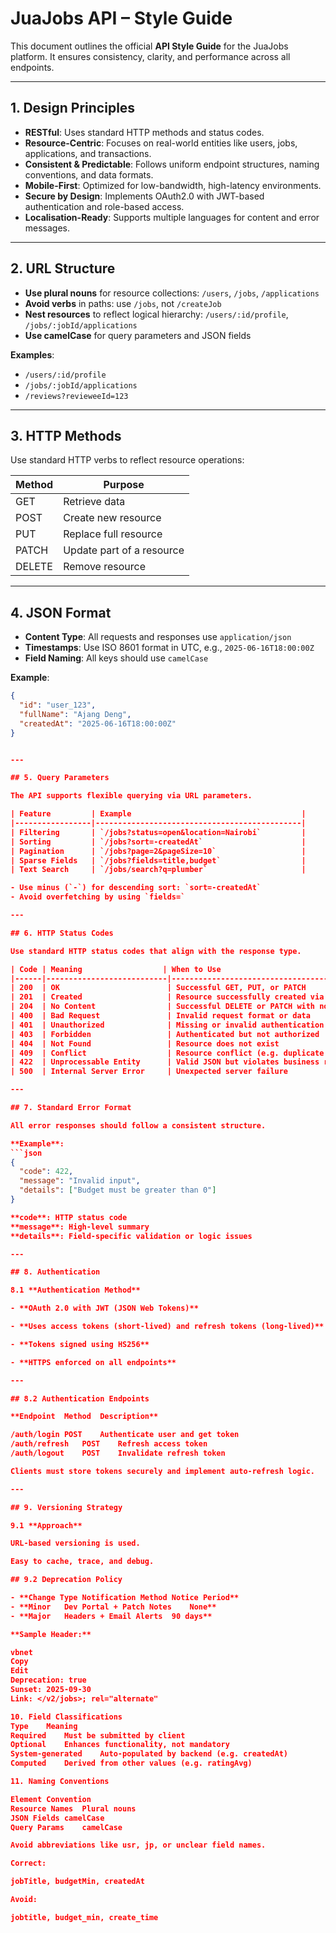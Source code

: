 # JuaJobs API – Style Guide

This document outlines the official **API Style Guide** for the JuaJobs platform. It ensures consistency, clarity, and performance across all endpoints.

---

## 1. Design Principles

- **RESTful**: Uses standard HTTP methods and status codes.
- **Resource-Centric**: Focuses on real-world entities like users, jobs, applications, and transactions.
- **Consistent & Predictable**: Follows uniform endpoint structures, naming conventions, and data formats.
- **Mobile-First**: Optimized for low-bandwidth, high-latency environments.
- **Secure by Design**: Implements OAuth2.0 with JWT-based authentication and role-based access.
- **Localisation-Ready**: Supports multiple languages for content and error messages.

---

## 2. URL Structure

- **Use plural nouns** for resource collections: `/users`, `/jobs`, `/applications`
- **Avoid verbs** in paths: use `/jobs`, not `/createJob`
- **Nest resources** to reflect logical hierarchy: `/users/:id/profile`, `/jobs/:jobId/applications`
- **Use camelCase** for query parameters and JSON fields

**Examples**:
- `/users/:id/profile`
- `/jobs/:jobId/applications`
- `/reviews?revieweeId=123`

---

## 3. HTTP Methods

Use standard HTTP verbs to reflect resource operations:

| Method | Purpose                    |
|--------|----------------------------|
| GET    | Retrieve data              |
| POST   | Create new resource        |
| PUT    | Replace full resource      |
| PATCH  | Update part of a resource  |
| DELETE | Remove resource            |

---

## 4. JSON Format

- **Content Type**: All requests and responses use `application/json`
- **Timestamps**: Use ISO 8601 format in UTC, e.g., `2025-06-16T18:00:00Z`
- **Field Naming**: All keys should use `camelCase`

**Example**:
```json
{
  "id": "user_123",
  "fullName": "Ajang Deng",
  "createdAt": "2025-06-16T18:00:00Z"
}


---

## 5. Query Parameters

The API supports flexible querying via URL parameters.

| Feature         | Example                                      |
|-----------------|----------------------------------------------|
| Filtering       | `/jobs?status=open&location=Nairobi`         |
| Sorting         | `/jobs?sort=-createdAt`                      |
| Pagination      | `/jobs?page=2&pageSize=10`                   |
| Sparse Fields   | `/jobs?fields=title,budget`                  |
| Text Search     | `/jobs/search?q=plumber`                     |

- Use minus (`-`) for descending sort: `sort=-createdAt`
- Avoid overfetching by using `fields=`

---

## 6. HTTP Status Codes

Use standard HTTP status codes that align with the response type.

| Code | Meaning                  | When to Use                              |
|------|---------------------------|-------------------------------------------|
| 200  | OK                        | Successful GET, PUT, or PATCH             |
| 201  | Created                   | Resource successfully created via POST   |
| 204  | No Content                | Successful DELETE or PATCH with no body  |
| 400  | Bad Request               | Invalid request format or data           |
| 401  | Unauthorized              | Missing or invalid authentication        |
| 403  | Forbidden                 | Authenticated but not authorized         |
| 404  | Not Found                 | Resource does not exist                  |
| 409  | Conflict                  | Resource conflict (e.g. duplicate entry) |
| 422  | Unprocessable Entity      | Valid JSON but violates business rules   |
| 500  | Internal Server Error     | Unexpected server failure                |

---

## 7. Standard Error Format

All error responses should follow a consistent structure.

**Example**:
```json
{
  "code": 422,
  "message": "Invalid input",
  "details": ["Budget must be greater than 0"]
}

**code**: HTTP status code
**message**: High-level summary
**details**: Field-specific validation or logic issues

---

## 8. Authentication

8.1 **Authentication Method**

- **OAuth 2.0 with JWT (JSON Web Tokens)**

- **Uses access tokens (short-lived) and refresh tokens (long-lived)**

- **Tokens signed using HS256**

- **HTTPS enforced on all endpoints**

---

## 8.2 Authentication Endpoints

**Endpoint	Method	Description**

/auth/login	POST	Authenticate user and get token
/auth/refresh	POST	Refresh access token
/auth/logout	POST	Invalidate refresh token

Clients must store tokens securely and implement auto-refresh logic.

---

## 9. Versioning Strategy

9.1 **Approach**

URL-based versioning is used.

Easy to cache, trace, and debug.

## 9.2 Deprecation Policy

- **Change Type	Notification Method	Notice Period**
- **Minor	Dev Portal + Patch Notes	None**
- **Major	Headers + Email Alerts	90 days**

**Sample Header:**

vbnet
Copy
Edit
Deprecation: true
Sunset: 2025-09-30
Link: </v2/jobs>; rel="alternate"

10. Field Classifications
Type	Meaning
Required	Must be submitted by client
Optional	Enhances functionality, not mandatory
System-generated	Auto-populated by backend (e.g. createdAt)
Computed	Derived from other values (e.g. ratingAvg)

11. Naming Conventions

Element	Convention
Resource Names	Plural nouns
JSON Fields	camelCase
Query Params	camelCase

Avoid abbreviations like usr, jp, or unclear field names.

Correct:

jobTitle, budgetMin, createdAt

Avoid:

jobtitle, budget_min, create_time



